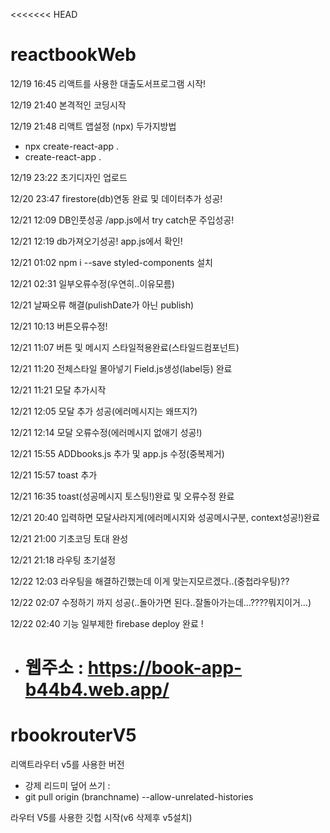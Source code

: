 <<<<<<< HEAD

# reactbookWeb

12/19 16:45 리액트를 사용한 대출도서프로그램 시작!

12/19 21:40 본격적인 코딩시작

12/19 21:48 리액트 앱설정 (npx) 두가지방법

- npx create-react-app .
- create-react-app .

12/19 23:22 초기디자인 업로드

12/20 23:47 firestore(db)연동 완료 및 데이터추가 성공!

12/21 12:09 DB인풋성공 /app.js에서 try catch문 주입성공!

12/21 12:19 db가져오기성공! app.js에서 확인!

12/21 01:02 npm i --save styled-components 설치

12/21 02:31 일부오류수정(우연히..이유모름)

12/21 날짜오류 해결(pulishDate가 아닌 publish)

12/21 10:13 버튼오류수정!

12/21 11:07 버튼 및 메시지 스타일적용완료(스타일드컴포넌트)

12/21 11:20 전체스타일 몰아넣기 Field.js생성(label등) 완료

12/21 11:21 모달 추가시작

12/21 12:05 모달 추가 성공(에러메시지는 왜뜨지?)

12/21 12:14 모달 오류수정(에러메시지 없애기 성공!)

12/21 15:55 ADDbooks.js 추가 및 app.js 수정(중복제거)

12/21 15:57 toast 추가

12/21 16:35 toast(성공메시지 토스팅!)완료 및 오류수정 완료

12/21 20:40 입력하면 모달사라지게(에러메시지와 성공메시구분, context성공!)완료

12/21 21:00 기초코딩 토대 완성

12/21 21:18 라우팅 초기설정

12/22 12:03 라우팅을 해결하긴했는데 이게 맞는지모르겠다..(중첩라우팅)??

12/22 02:07 수정하기 까지 성공(..돌아가면 된다..잘돌아가는데...????뭐지이거...)

12/22 02:40 기능 일부제한 firebase deploy 완료 !

- # 웹주소 : https://book-app-b44b4.web.app/

# rbookrouterV5

리액트라우터 v5를 사용한 버전

- 강제 리드미 덮어 쓰기 :
- git pull origin (branchname) --allow-unrelated-histories

라우터 V5를 사용한 깃헙 시작(v6 삭제후 v5설치)

